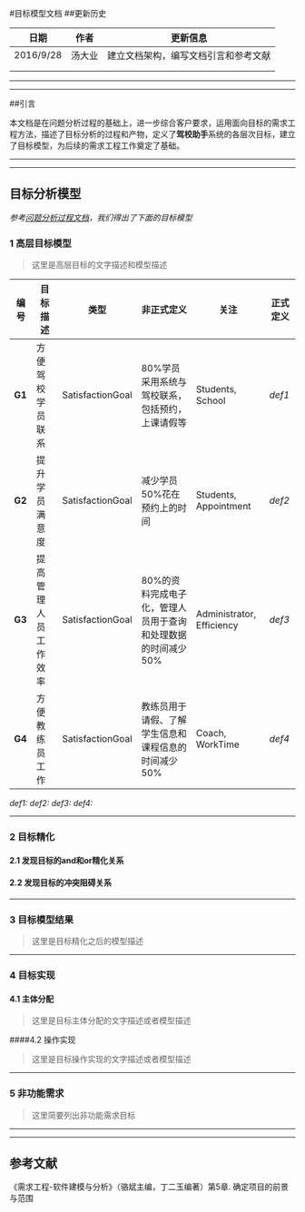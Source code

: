 

#目标模型文档
##更新历史

| 日期        | 作者   | 更新信息               |
| --------- | ---- | ------------------ |
| 2016/9/28 | 汤大业  | 建立文档架构，编写文档引言和参考文献 |
|           |      |                    |
|           |      |                    |

---

---

##引言

​	本文档是在问题分析过程的基础上，进一步综合客户要求，运用面向目标的需求工程方法，描述了目标分析的过程和产物，定义了**驾校助手**系统的各层次目标，建立了目标模型，为后续的需求工程工作奠定了基础。

---
---
## 目标分析模型

*参考[问题分析过程文档](https://github.com/CnNjuTdy/Requirements/blob/master/md/%E9%97%AE%E9%A2%98%E5%88%86%E6%9E%90%E8%BF%87%E7%A8%8B.md)，我们得出了下面的目标模型*

### 1 高层目标模型

> 这里是高层目标的文字描述和模型描述

| 编号     | 目标描述       | 类型               | 非正式定义                             | 关注                        | 正式定义   |
| ------ | ---------- | ---------------- | --------------------------------- | ------------------------- | ------ |
| **G1** | 方便驾校学员联系   | SatisfactionGoal | 80%学员采用系统与驾校联系，包括预约，上课请假等         | Students, School          | *def1* |
| **G2** | 提升学员满意度    | SatisfactionGoal | 减少学员50%花在预约上的时间                   | Students, Appointment     | *def2* |
| **G3** | 提高管理人员工作效率 | SatisfactionGoal | 80%的资料完成电子化，管理人员用于查询和处理数据的时间减少50% | Administrator, Efficiency | *def3* |
| **G4** | 方便教练员工作    | SatisfactionGoal | 教练员用于请假、了解学生信息和课程信息的时间减少50%       | Coach, WorkTime           | *def4* |

*def1:*
*def2:*
*def3:*
*def4:*

---
### 2 目标精化

#### 2.1 发现目标的and和or精化关系



#### 2.2 发现目标的冲突阻碍关系



---

### 3 目标模型结果

> 这里是目标精化之后的模型描述



---

### 4 目标实现

#### 4.1 主体分配

> 这里是目标主体分配的文字描述或者模型描述


####4.2 操作实现

> 这里是目标操作实现的文字描述或者模型描述



---

### 5 非功能需求

> 这里简要列出非功能需求目标



---
---

## 参考文献


《需求工程-软件建模与分析》（骆斌主编，丁二玉编著）第5章. 确定项目的前景与范围
